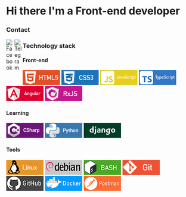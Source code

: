 <head>
	<link rel="stylesheet" href="css/style.css">
</head>
 
<h1>Hi there I'm a Front-end developer</h1>
<h3>Contact</h3>
<div>
<a href="https://www.facebook.com/mamedovprogrammer/">
		<img align="left" alt="Facebook" width="22px" src="https://cdn-icons-png.flaticon.com/512/124/124010.png" />
	</a>
<a href="https://t.me/IbraGMan">
  <img align="left" alt="Telegram" width="22px" src="https://camo.githubusercontent.com/5c1975da7d9ab735ceb71c57b6c7e48ff3e08ca4/68747470733a2f2f6564656e742e6769746875622e696f2f537570657254696e7949636f6e732f696d616765732f7376672f74656c656772616d2e737667">
</a>
</div>
<h3>Technology stack</h3>
<h4>Front-end</h4>
<div class='end'>
<img src='images/html5.png'>
<img src='images/css3.png'>
<img src='images/javascript.png'>
<img src='images/typescript.png'>
<img src='images/angular.png'>
<img src='images/rxjs.png'>
</div>
<h4>Learning</h4>
<div class='end'>
<img src='images/csharp.png'>
<img src='images/python.png'>
<img src='images/django.png'>
</div>
<h4>Tools</h4>
<div class='end'>
<img src='images/linux.png'>
<img src='images/debian.png'>
<img src='images/bash.png'>
<img src='images/git.png'>
<img src='images/github.png'>
<img src='images/docker.png'>
<img src='images/postman.png'>
</div>

